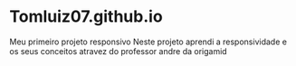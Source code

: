 # Tomluiz07.github.io
Meu primeiro projeto responsivo 
Neste projeto aprendi a responsividade e os seus conceitos atravez do professor andre da origamid 

